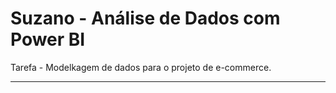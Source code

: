 # **Suzano - Análise de Dados com Power BI**

Tarefa - Modelkagem de dados para o projeto de e-commerce.

---
